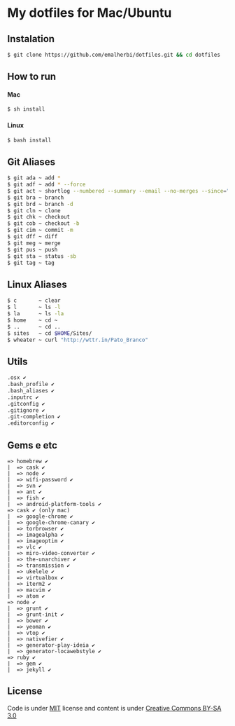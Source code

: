 # My dotfiles for Mac/Ubuntu

## Instalation

```bash
$ git clone https://github.com/emalherbi/dotfiles.git && cd dotfiles
```

## How to run

#### Mac

```bash
$ sh install
```

#### Linux

```bash
$ bash install
```

## Git Aliases

```bash
$ git ada ~ add *
$ git adf ~ add * --force
$ git act ~ shortlog --numbered --summary --email --no-merges --since="6 months"
$ git bra ~ branch
$ git brd ~ branch -d
$ git cln ~ clone
$ git chk ~ checkout
$ git cob ~ checkout -b
$ git cim ~ commit -m
$ git dff ~ diff
$ git meg ~ merge
$ git pus ~ push
$ git sta ~ status -sb
$ git tag ~ tag
```

## Linux Aliases

```bash
$ c       ~ clear
$ l       ~ ls -l
$ la      ~ ls -la
$ home    ~ cd ~
$ ..      ~ cd ..
$ sites   ~ cd $HOME/Sites/
$ wheater ~ curl "http://wttr.in/Pato_Branco"
```

## Utils

```bash
.osx ✔
.bash_profile ✔
.bash_aliases ✔
.inputrc ✔
.gitconfig ✔
.gitignore ✔
.git-completion ✔
.editorconfig ✔
```

## Gems e etc

```
=> homebrew ✔
|  => cask ✔
|  => node ✔
|  => wifi-password ✔
|  => svn ✔
|  => ant ✔
|  => fish ✔
|  => android-platform-tools ✔
=> cask ✔ (only mac)
|  => google-chrome ✔
|  => google-chrome-canary ✔
|  => torbrowser ✔
|  => imagealpha ✔
|  => imageoptim ✔
|  => vlc ✔
|  => miro-video-converter ✔
|  => the-unarchiver ✔
|  => transmission ✔
|  => ukelele ✔
|  => virtualbox ✔
|  => iterm2 ✔
|  => macvim ✔
|  => atom ✔
=> node ✔
|  => grunt ✔
|  => grunt-init ✔
|  => bower ✔
|  => yeoman ✔
|  => vtop ✔
|  => nativefier ✔
|  => generator-play-ideia ✔
|  => generator-locawebstyle ✔
=> ruby ✔
|  => gem ✔
|  => jekyll ✔
```

## License

Code is under [MIT](http://davidsonfellipe.mit-license.org) license and content is under [Creative Commons BY-SA 3.0](http://creativecommons.org/licenses/by-sa/3.0/deed.en_US)
